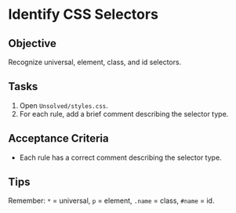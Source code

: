 # Identify CSS Selectors

## Objective
Recognize universal, element, class, and id selectors.

## Tasks
1. Open `Unsolved/styles.css`.
2. For each rule, add a brief comment describing the selector type.

## Acceptance Criteria
- Each rule has a correct comment describing the selector type.

## Tips
Remember: `*` = universal, `p` = element, `.name` = class, `#name` = id.
